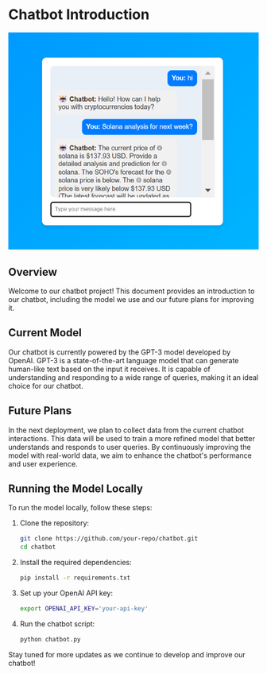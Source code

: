 # Chatbot Introduction

![Chatbot Interface](chatbot-intro.png)

## Overview

Welcome to our chatbot project! This document provides an introduction to our chatbot, including the model we use and our future plans for improving it.

## Current Model

Our chatbot is currently powered by the GPT-3 model developed by OpenAI. GPT-3 is a state-of-the-art language model that can generate human-like text based on the input it receives. It is capable of understanding and responding to a wide range of queries, making it an ideal choice for our chatbot.

## Future Plans

In the next deployment, we plan to collect data from the current chatbot interactions. This data will be used to train a more refined model that better understands and responds to user queries. By continuously improving the model with real-world data, we aim to enhance the chatbot's performance and user experience.

## Running the Model Locally

To run the model locally, follow these steps:

1. Clone the repository:
    ```bash
    git clone https://github.com/your-repo/chatbot.git
    cd chatbot
    ```

2. Install the required dependencies:
    ```bash
    pip install -r requirements.txt
    ```

3. Set up your OpenAI API key:
    ```bash
    export OPENAI_API_KEY='your-api-key'
    ```

4. Run the chatbot script:
    ```bash
    python chatbot.py
    ```

Stay tuned for more updates as we continue to develop and improve our chatbot!

